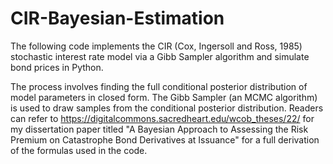 # CIR-Bayesian-Estimation

The following code implements the CIR (Cox, Ingersoll and Ross, 1985) stochastic interest rate model via a Gibb Sampler 
algorithm and simulate bond prices in Python.

The process involves finding the full conditional posterior distribution of model parameters in closed form.
The Gibb Sampler (an MCMC algorithm) is used to draw samples from the conditional posterior distribution.
Readers can refer to https://digitalcommons.sacredheart.edu/wcob_theses/22/ for my dissertation paper titled 
"A Bayesian Approach to Assessing the Risk Premium on Catastrophe Bond Derivatives at Issuance" for a full 
derivation of the formulas used in the code.

